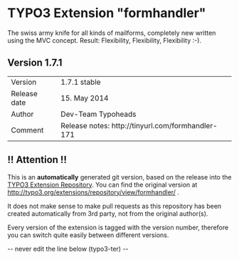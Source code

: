 # TYPO3 Extension "formhandler"
The swiss army knife for all kinds of mailforms, completely new written using the MVC concept. Result: Flexibility, Flexibility, Flexibility  :-).

## Version 1.7.1




<table>
	<tr><td>Version</td><td>1.7.1 stable</td></tr>
	<tr><td>Release date</td><td>15. May 2014</td></tr>
	<tr><td>Author</td><td>Dev-Team Typoheads</td></tr>
	<tr><td>Comment</td><td>Release notes: http://tinyurl.com/formhandler-171</td></tr>
</table>

## !! Attention !!
This is an **automatically** generated git version, based on the release into the [TYPO3 Extension Repository](http://www.typo3.org/extensions/).
You can find the original version at http://typo3.org/extensions/repository/view/formhandler/ .

It does not make sense to make pull requests as this repository has been created automatically from 3rd party, not from the original author(s).

Every version of the extension is tagged with the version number, therefore you can switch quite easily between different versions.


-- never edit the line below (typo3-ter) --